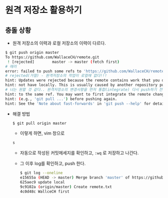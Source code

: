 # 원격 저장소 활용하기

## 충돌 상황

* 원격 저장소의 이력과 로컬 저장소의 이력이 다르다.

```bash
$ git push origin master
To https://github.com/WallaceCH/remote.git
 ! [rejected]        master -> master (fetch first)
# 에러
error: failed to push some refs to 'https://github.com/WallaceCH/remote.git'
# rejected(거절) - 원격저장소의 작업이 로컬에 없다!!!
hint: Updates were rejected because the remote contains work that you do
hint: not have locally. This is usually caused by another repository pushing
# 너는 원할 것 같다.. 원격저장소의 변경사항을 먼저 통합(integrate) 다시 push하기 전에
hint: to the same ref. You may want to first integrate the remote changes
hint: (e.g., 'git pull ...') before pushing again.
hint: See the 'Note about fast-forwards' in 'git push --help' for details.

```

* 해결 방법

  ```bash
  $ git pull origin master
  ```

  * 이렇게 하면, vim 창으로 

  ```bash
  s
  ```

  

  * 자동으로 작성된 커밋메세지를 확인하고, `:wq` 로 저장하고 나간다.

  * 그 이후 log를 확인하고, push 한다.

    ```bash
    $ git log --oneline
    e15655a (HEAD -> master) Merge branch 'master' of https://github.com/WallaceCH/remote into master
    625aec9 update local
    9c9102a (origin/master) Create remote.txt
    4c0d48c WallceCH first
    ```

    

  



